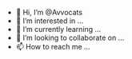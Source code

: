 - 👋 Hi, I’m @Avvocats
- 👀 I’m interested in ...
- 🌱 I’m currently learning ...
- 💞️ I’m looking to collaborate on ...
- 📫 How to reach me ...

<!---
Avvocats/Avvocats is a ✨ special ✨ repository because its `README.md` (this file) appears on your GitHub profile.
You can click the Preview link to take a look at your changes.
--->
